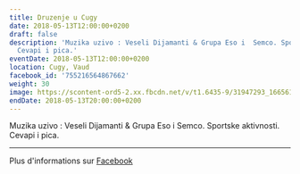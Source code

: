 ```yaml
---
title: Druzenje u Cugy
date: 2018-05-13T12:00:00+0200
draft: false
description: 'Muzika uzivo : Veseli Dijamanti & Grupa Eso i  Semco. Sportske aktivnosti.
  Cevapi i pica.'
eventDate: 2018-05-13T12:00:00+0200
location: Cugy, Vaud
facebook_id: '755216564867662'
weight: 30
image: https://scontent-ord5-2.xx.fbcdn.net/v/t1.6435-9/31947293_1665614486867697_1159691004425535488_n.jpg?_nc_cat=104&ccb=1-7&_nc_sid=9e60e4&_nc_ohc=khgIcvebf4sQ7kNvwHSwZ8I&_nc_oc=Adk4EDRsiLM_oKNqKd8JsfrmVfCcQ5wJ7nrR6rB-EqkNaAIrwfsX9rRnkLiSc0-ydQM&_nc_zt=23&_nc_ht=scontent-ord5-2.xx&edm=ABTKTjYEAAAA&_nc_gid=hN8ZkZfEBs-gzYJcMmv8Sw&oh=00_AfRcJO3eyctU7NU4l06zE_deVLww2s0nMawF4NDdbsVH0w&oe=6899609A
endDate: 2018-05-13T20:00:00+0200
---
```


Muzika uzivo : Veseli Dijamanti & Grupa Eso i  Semco. Sportske aktivnosti. Cevapi i pica.

---

Plus d'informations sur [Facebook](https://facebook.com/events/755216564867662)